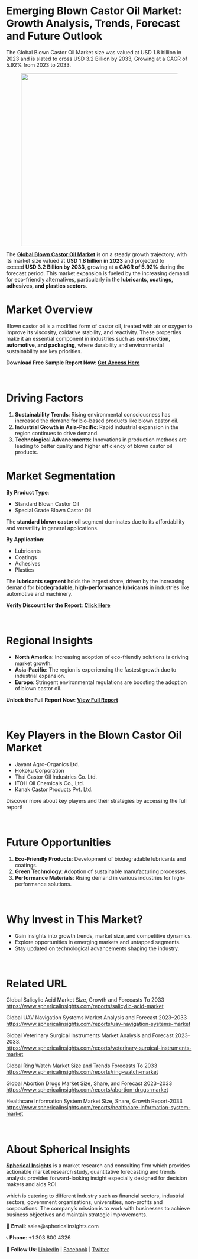<h1 id="bf00" class="pw-post-title fo fp fq bf fr fs ft fu fv fw fx fy fz ga gb gc gd ge gf gg gh gi gj gk gl gm gn go gp gq bk" data-testid="storyTitle" data-selectable-paragraph="">Emerging Blown Castor Oil Market: Growth Analysis, Trends, Forecast and Future Outlook</h1>
<div class="fj fk fl fm fn">
<div class="ab cb">
<div class="ci bh ev ew ex ey">
<p id="eb17" class="pw-post-body-paragraph la lb fq lc b ld le lf lg lh li lj lk ll lm ln lo lp lq lr ls lt lu lv lw lx fj bk" data-selectable-paragraph="">The Global Blown Castor Oil Market size was valued at USD 1.8 billion in 2023 and is slated to cross USD 3.2 Billion by 2033, Growing at a CAGR of 5.92% from 2023 to 2033.</p>
<figure class="mb mc md me mf mg ly lz paragraph-image">
<div class="mh mi ed mj bh mk" tabindex="0">
<div class="ly lz ma"><picture><source srcset="https://miro.medium.com/v2/resize:fit:640/format:webp/1*Z5C_-eIZQm9hE1xsySI5MQ.jpeg 640w, https://miro.medium.com/v2/resize:fit:720/format:webp/1*Z5C_-eIZQm9hE1xsySI5MQ.jpeg 720w, https://miro.medium.com/v2/resize:fit:750/format:webp/1*Z5C_-eIZQm9hE1xsySI5MQ.jpeg 750w, https://miro.medium.com/v2/resize:fit:786/format:webp/1*Z5C_-eIZQm9hE1xsySI5MQ.jpeg 786w, https://miro.medium.com/v2/resize:fit:828/format:webp/1*Z5C_-eIZQm9hE1xsySI5MQ.jpeg 828w, https://miro.medium.com/v2/resize:fit:1100/format:webp/1*Z5C_-eIZQm9hE1xsySI5MQ.jpeg 1100w, https://miro.medium.com/v2/resize:fit:1400/format:webp/1*Z5C_-eIZQm9hE1xsySI5MQ.jpeg 1400w" type="image/webp" sizes="(min-resolution: 4dppx) and (max-width: 700px) 50vw, (-webkit-min-device-pixel-ratio: 4) and (max-width: 700px) 50vw, (min-resolution: 3dppx) and (max-width: 700px) 67vw, (-webkit-min-device-pixel-ratio: 3) and (max-width: 700px) 65vw, (min-resolution: 2.5dppx) and (max-width: 700px) 80vw, (-webkit-min-device-pixel-ratio: 2.5) and (max-width: 700px) 80vw, (min-resolution: 2dppx) and (max-width: 700px) 100vw, (-webkit-min-device-pixel-ratio: 2) and (max-width: 700px) 100vw, 700px" /><source srcset="https://miro.medium.com/v2/resize:fit:640/1*Z5C_-eIZQm9hE1xsySI5MQ.jpeg 640w, https://miro.medium.com/v2/resize:fit:720/1*Z5C_-eIZQm9hE1xsySI5MQ.jpeg 720w, https://miro.medium.com/v2/resize:fit:750/1*Z5C_-eIZQm9hE1xsySI5MQ.jpeg 750w, https://miro.medium.com/v2/resize:fit:786/1*Z5C_-eIZQm9hE1xsySI5MQ.jpeg 786w, https://miro.medium.com/v2/resize:fit:828/1*Z5C_-eIZQm9hE1xsySI5MQ.jpeg 828w, https://miro.medium.com/v2/resize:fit:1100/1*Z5C_-eIZQm9hE1xsySI5MQ.jpeg 1100w, https://miro.medium.com/v2/resize:fit:1400/1*Z5C_-eIZQm9hE1xsySI5MQ.jpeg 1400w" sizes="(min-resolution: 4dppx) and (max-width: 700px) 50vw, (-webkit-min-device-pixel-ratio: 4) and (max-width: 700px) 50vw, (min-resolution: 3dppx) and (max-width: 700px) 67vw, (-webkit-min-device-pixel-ratio: 3) and (max-width: 700px) 65vw, (min-resolution: 2.5dppx) and (max-width: 700px) 80vw, (-webkit-min-device-pixel-ratio: 2.5) and (max-width: 700px) 80vw, (min-resolution: 2dppx) and (max-width: 700px) 100vw, (-webkit-min-device-pixel-ratio: 2) and (max-width: 700px) 100vw, 700px" data-testid="og" /><img class="bh ki ml c" src="https://miro.medium.com/v2/resize:fit:945/1*Z5C_-eIZQm9hE1xsySI5MQ.jpeg" alt="" width="700" height="467" /></picture></div>
</div>
</figure>
<p id="dc26" class="pw-post-body-paragraph la lb fq lc b ld le lf lg lh li lj lk ll lm ln lo lp lq lr ls lt lu lv lw lx fj bk" data-selectable-paragraph="">The&nbsp;<a class="af mm" href="https://www.sphericalinsights.com/reports/blown-castor-oil-market" target="_blank" rel="noopener ugc nofollow"><strong class="lc fr">Global Blown Castor Oil Market</strong></a>&nbsp;is on a steady growth trajectory, with its market size valued at&nbsp;<strong class="lc fr">USD 1.8 billion in 2023</strong>&nbsp;and projected to exceed&nbsp;<strong class="lc fr">USD 3.2 Billion by 2033</strong>, growing at a&nbsp;<strong class="lc fr">CAGR of 5.92%</strong>&nbsp;during the forecast period. This market expansion is fueled by the increasing demand for eco-friendly alternatives, particularly in the&nbsp;<strong class="lc fr">lubricants, coatings, adhesives, and plastics sectors</strong>.</p>
<h1 id="b948" class="mn mo fq bf mp mq mr ms mt mu mv mw mx my mz na nb nc nd ne nf ng nh ni nj nk bk" data-selectable-paragraph="">Market Overview</h1>
<p id="9c5e" class="pw-post-body-paragraph la lb fq lc b ld nl lf lg lh nm lj lk ll nn ln lo lp no lr ls lt np lv lw lx fj bk" data-selectable-paragraph="">Blown castor oil is a modified form of castor oil, treated with air or oxygen to improve its viscosity, oxidative stability, and reactivity. These properties make it an essential component in industries such as&nbsp;<strong class="lc fr">construction, automotive, and packaging</strong>, where durability and environmental sustainability are key priorities.</p>
<p id="9455" class="pw-post-body-paragraph la lb fq lc b ld le lf lg lh li lj lk ll lm ln lo lp lq lr ls lt lu lv lw lx fj bk" data-selectable-paragraph=""><strong class="lc fr">Download Free Sample Report Now</strong>:&nbsp;<a class="af mm" href="https://www.sphericalinsights.com/request-sample/7901" target="_blank" rel="noopener ugc nofollow"><strong class="lc fr">Get Access Here</strong></a></p>
</div>
</div>
</div>
<div class="ab cb nq nr ns nt">&nbsp;</div>
<div class="fj fk fl fm fn">
<div class="ab cb">
<div class="ci bh ev ew ex ey">
<h1 id="e362" class="mn mo fq bf mp mq ny ms mt mu nz mw mx my oa na nb nc ob ne nf ng oc ni nj nk bk" data-selectable-paragraph="">Driving Factors</h1>
<ol class="">
<li id="dbee" class="la lb fq lc b ld nl lf lg lh nm lj lk ll nn ln lo lp no lr ls lt np lv lw lx od oe of bk" data-selectable-paragraph=""><strong class="lc fr">Sustainability Trends</strong>: Rising environmental consciousness has increased the demand for bio-based products like blown castor oil.</li>
<li id="efcc" class="la lb fq lc b ld og lf lg lh oh lj lk ll oi ln lo lp oj lr ls lt ok lv lw lx od oe of bk" data-selectable-paragraph=""><strong class="lc fr">Industrial Growth in Asia-Pacific</strong>: Rapid industrial expansion in the region continues to drive demand.</li>
<li id="35c0" class="la lb fq lc b ld og lf lg lh oh lj lk ll oi ln lo lp oj lr ls lt ok lv lw lx od oe of bk" data-selectable-paragraph=""><strong class="lc fr">Technological Advancements</strong>: Innovations in production methods are leading to better quality and higher efficiency of blown castor oil products.</li>
</ol>
<h1 id="2382" class="mn mo fq bf mp mq mr ms mt mu mv mw mx my mz na nb nc nd ne nf ng nh ni nj nk bk" data-selectable-paragraph="">Market Segmentation</h1>
<p id="c6fd" class="pw-post-body-paragraph la lb fq lc b ld nl lf lg lh nm lj lk ll nn ln lo lp no lr ls lt np lv lw lx fj bk" data-selectable-paragraph=""><strong class="lc fr">By Product Type</strong>:</p>
<ul class="">
<li id="c993" class="la lb fq lc b ld le lf lg lh li lj lk ll lm ln lo lp lq lr ls lt lu lv lw lx ol oe of bk" data-selectable-paragraph="">Standard Blown Castor Oil</li>
<li id="c7f9" class="la lb fq lc b ld og lf lg lh oh lj lk ll oi ln lo lp oj lr ls lt ok lv lw lx ol oe of bk" data-selectable-paragraph="">Special Grade Blown Castor Oil</li>
</ul>
<p id="0356" class="pw-post-body-paragraph la lb fq lc b ld le lf lg lh li lj lk ll lm ln lo lp lq lr ls lt lu lv lw lx fj bk" data-selectable-paragraph="">The&nbsp;<strong class="lc fr">standard blown castor oil</strong>&nbsp;segment dominates due to its affordability and versatility in general applications.</p>
<p id="1f22" class="pw-post-body-paragraph la lb fq lc b ld le lf lg lh li lj lk ll lm ln lo lp lq lr ls lt lu lv lw lx fj bk" data-selectable-paragraph=""><strong class="lc fr">By Application</strong>:</p>
<ul class="">
<li id="21a7" class="la lb fq lc b ld le lf lg lh li lj lk ll lm ln lo lp lq lr ls lt lu lv lw lx ol oe of bk" data-selectable-paragraph="">Lubricants</li>
<li id="3e06" class="la lb fq lc b ld og lf lg lh oh lj lk ll oi ln lo lp oj lr ls lt ok lv lw lx ol oe of bk" data-selectable-paragraph="">Coatings</li>
<li id="e9bc" class="la lb fq lc b ld og lf lg lh oh lj lk ll oi ln lo lp oj lr ls lt ok lv lw lx ol oe of bk" data-selectable-paragraph="">Adhesives</li>
<li id="ea34" class="la lb fq lc b ld og lf lg lh oh lj lk ll oi ln lo lp oj lr ls lt ok lv lw lx ol oe of bk" data-selectable-paragraph="">Plastics</li>
</ul>
<p id="9cd7" class="pw-post-body-paragraph la lb fq lc b ld le lf lg lh li lj lk ll lm ln lo lp lq lr ls lt lu lv lw lx fj bk" data-selectable-paragraph="">The&nbsp;<strong class="lc fr">lubricants segment</strong>&nbsp;holds the largest share, driven by the increasing demand for&nbsp;<strong class="lc fr">biodegradable, high-performance lubricants</strong>&nbsp;in industries like automotive and machinery.</p>
<p id="20f9" class="pw-post-body-paragraph la lb fq lc b ld le lf lg lh li lj lk ll lm ln lo lp lq lr ls lt lu lv lw lx fj bk" data-selectable-paragraph=""><strong class="lc fr">Verify Discount for the Report</strong>:&nbsp;<a class="af mm" href="https://www.sphericalinsights.com/request-discount/7901" target="_blank" rel="noopener ugc nofollow"><strong class="lc fr">Click Here</strong></a></p>
</div>
</div>
</div>
<div class="ab cb nq nr ns nt">&nbsp;</div>
<div class="fj fk fl fm fn">
<div class="ab cb">
<div class="ci bh ev ew ex ey">
<h1 id="9914" class="mn mo fq bf mp mq ny ms mt mu nz mw mx my oa na nb nc ob ne nf ng oc ni nj nk bk" data-selectable-paragraph="">Regional Insights</h1>
<ul class="">
<li id="e9f5" class="la lb fq lc b ld nl lf lg lh nm lj lk ll nn ln lo lp no lr ls lt np lv lw lx ol oe of bk" data-selectable-paragraph=""><strong class="lc fr">North America</strong>: Increasing adoption of eco-friendly solutions is driving market growth.</li>
<li id="5918" class="la lb fq lc b ld og lf lg lh oh lj lk ll oi ln lo lp oj lr ls lt ok lv lw lx ol oe of bk" data-selectable-paragraph=""><strong class="lc fr">Asia-Pacific</strong>: The region is experiencing the fastest growth due to industrial expansion.</li>
<li id="e179" class="la lb fq lc b ld og lf lg lh oh lj lk ll oi ln lo lp oj lr ls lt ok lv lw lx ol oe of bk" data-selectable-paragraph=""><strong class="lc fr">Europe</strong>: Stringent environmental regulations are boosting the adoption of blown castor oil.</li>
</ul>
<p id="c75e" class="pw-post-body-paragraph la lb fq lc b ld le lf lg lh li lj lk ll lm ln lo lp lq lr ls lt lu lv lw lx fj bk" data-selectable-paragraph=""><strong class="lc fr">Unlock the Full Report Now</strong>:&nbsp;<a class="af mm" href="https://www.sphericalinsights.com/reports/blown-castor-oil-market" target="_blank" rel="noopener ugc nofollow"><strong class="lc fr">View Full Report</strong></a></p>
</div>
</div>
</div>
<div class="ab cb nq nr ns nt">&nbsp;</div>
<div class="fj fk fl fm fn">
<div class="ab cb">
<div class="ci bh ev ew ex ey">
<h1 id="09ee" class="mn mo fq bf mp mq ny ms mt mu nz mw mx my oa na nb nc ob ne nf ng oc ni nj nk bk" data-selectable-paragraph="">Key Players in the Blown Castor Oil Market</h1>
<ul class="">
<li id="fe7b" class="la lb fq lc b ld nl lf lg lh nm lj lk ll nn ln lo lp no lr ls lt np lv lw lx ol oe of bk" data-selectable-paragraph="">Jayant Agro-Organics Ltd.</li>
<li id="1cae" class="la lb fq lc b ld og lf lg lh oh lj lk ll oi ln lo lp oj lr ls lt ok lv lw lx ol oe of bk" data-selectable-paragraph="">Hokoku Corporation</li>
<li id="f0d1" class="la lb fq lc b ld og lf lg lh oh lj lk ll oi ln lo lp oj lr ls lt ok lv lw lx ol oe of bk" data-selectable-paragraph="">Thai Castor Oil Industries Co. Ltd.</li>
<li id="21a8" class="la lb fq lc b ld og lf lg lh oh lj lk ll oi ln lo lp oj lr ls lt ok lv lw lx ol oe of bk" data-selectable-paragraph="">ITOH Oil Chemicals Co., Ltd.</li>
<li id="1255" class="la lb fq lc b ld og lf lg lh oh lj lk ll oi ln lo lp oj lr ls lt ok lv lw lx ol oe of bk" data-selectable-paragraph="">Kanak Castor Products Pvt. Ltd.</li>
</ul>
<p id="74c7" class="pw-post-body-paragraph la lb fq lc b ld le lf lg lh li lj lk ll lm ln lo lp lq lr ls lt lu lv lw lx fj bk" data-selectable-paragraph="">Discover more about key players and their strategies by accessing the full report!</p>
</div>
</div>
</div>
<div class="ab cb nq nr ns nt">&nbsp;</div>
<div class="fj fk fl fm fn">
<div class="ab cb">
<div class="ci bh ev ew ex ey">
<h1 id="cc74" class="mn mo fq bf mp mq ny ms mt mu nz mw mx my oa na nb nc ob ne nf ng oc ni nj nk bk" data-selectable-paragraph="">Future Opportunities</h1>
<ol class="">
<li id="ef65" class="la lb fq lc b ld nl lf lg lh nm lj lk ll nn ln lo lp no lr ls lt np lv lw lx od oe of bk" data-selectable-paragraph=""><strong class="lc fr">Eco-Friendly Products</strong>: Development of biodegradable lubricants and coatings.</li>
<li id="61b6" class="la lb fq lc b ld og lf lg lh oh lj lk ll oi ln lo lp oj lr ls lt ok lv lw lx od oe of bk" data-selectable-paragraph=""><strong class="lc fr">Green Technology</strong>: Adoption of sustainable manufacturing processes.</li>
<li id="567c" class="la lb fq lc b ld og lf lg lh oh lj lk ll oi ln lo lp oj lr ls lt ok lv lw lx od oe of bk" data-selectable-paragraph=""><strong class="lc fr">Performance Materials</strong>: Rising demand in various industries for high-performance solutions.</li>
</ol>
</div>
</div>
</div>
<div class="ab cb nq nr ns nt">&nbsp;</div>
<div class="fj fk fl fm fn">
<div class="ab cb">
<div class="ci bh ev ew ex ey">
<h1 id="518b" class="mn mo fq bf mp mq ny ms mt mu nz mw mx my oa na nb nc ob ne nf ng oc ni nj nk bk" data-selectable-paragraph="">Why Invest in This Market?</h1>
<ul class="">
<li id="4387" class="la lb fq lc b ld nl lf lg lh nm lj lk ll nn ln lo lp no lr ls lt np lv lw lx ol oe of bk" data-selectable-paragraph="">Gain insights into growth trends, market size, and competitive dynamics.</li>
<li id="c4ee" class="la lb fq lc b ld og lf lg lh oh lj lk ll oi ln lo lp oj lr ls lt ok lv lw lx ol oe of bk" data-selectable-paragraph="">Explore opportunities in emerging markets and untapped segments.</li>
<li id="0463" class="la lb fq lc b ld og lf lg lh oh lj lk ll oi ln lo lp oj lr ls lt ok lv lw lx ol oe of bk" data-selectable-paragraph="">Stay updated on technological advancements shaping the industry.</li>
</ul>
</div>
</div>
</div>
<div class="ab cb nq nr ns nt">&nbsp;</div>
<div class="fj fk fl fm fn">
<div class="ab cb">
<div class="ci bh ev ew ex ey">
<h1 id="a254" class="mn mo fq bf mp mq ny ms mt mu nz mw mx my oa na nb nc ob ne nf ng oc ni nj nk bk" data-selectable-paragraph="">Related URL</h1>
<p id="9987" class="pw-post-body-paragraph la lb fq lc b ld nl lf lg lh nm lj lk ll nn ln lo lp no lr ls lt np lv lw lx fj bk" data-selectable-paragraph="">Global Salicylic Acid Market Size, Growth and Forecasts To 2033<br /><a class="af mm" href="https://www.sphericalinsights.com/reports/salicylic-acid-market" target="_blank" rel="noopener ugc nofollow">https://www.sphericalinsights.com/reports/salicylic-acid-market</a></p>
<p id="6d71" class="pw-post-body-paragraph la lb fq lc b ld le lf lg lh li lj lk ll lm ln lo lp lq lr ls lt lu lv lw lx fj bk" data-selectable-paragraph="">Global UAV Navigation Systems Market Analysis and Forecast 2023&ndash;2033<br /><a class="af mm" href="https://www.sphericalinsights.com/reports/uav-navigation-systems-market" target="_blank" rel="noopener ugc nofollow">https://www.sphericalinsights.com/reports/uav-navigation-systems-market</a></p>
<p id="2c14" class="pw-post-body-paragraph la lb fq lc b ld le lf lg lh li lj lk ll lm ln lo lp lq lr ls lt lu lv lw lx fj bk" data-selectable-paragraph="">Global Veterinary Surgical Instruments Market Analysis and Forecast 2023&ndash;2033.<br /><a class="af mm" href="https://www.sphericalinsights.com/reports/veterinary-surgical-instruments-market" target="_blank" rel="noopener ugc nofollow">https://www.sphericalinsights.com/reports/veterinary-surgical-instruments-market</a></p>
<p id="bc30" class="pw-post-body-paragraph la lb fq lc b ld le lf lg lh li lj lk ll lm ln lo lp lq lr ls lt lu lv lw lx fj bk" data-selectable-paragraph="">Global Ring Watch Market Size and Trends Forecasts To 2033<br /><a class="af mm" href="https://www.sphericalinsights.com/reports/ring-watch-market" target="_blank" rel="noopener ugc nofollow">https://www.sphericalinsights.com/reports/ring-watch-market</a></p>
<p id="06ee" class="pw-post-body-paragraph la lb fq lc b ld le lf lg lh li lj lk ll lm ln lo lp lq lr ls lt lu lv lw lx fj bk" data-selectable-paragraph="">Global Abortion Drugs Market Size, Share, and Forecast 2023&ndash;2033<br /><a class="af mm" href="https://www.sphericalinsights.com/reports/abortion-drugs-market" target="_blank" rel="noopener ugc nofollow">https://www.sphericalinsights.com/reports/abortion-drugs-market</a></p>
<p id="aa73" class="pw-post-body-paragraph la lb fq lc b ld le lf lg lh li lj lk ll lm ln lo lp lq lr ls lt lu lv lw lx fj bk" data-selectable-paragraph="">Healthcare Information System Market Size, Share, Growth Report-2033<br /><a class="af mm" href="https://www.sphericalinsights.com/reports/healthcare-information-system-market" target="_blank" rel="noopener ugc nofollow">https://www.sphericalinsights.com/reports/healthcare-information-system-market</a></p>
</div>
</div>
</div>
<div class="ab cb nq nr ns nt">&nbsp;</div>
<div class="fj fk fl fm fn">
<div class="ab cb">
<div class="ci bh ev ew ex ey">
<h1 id="5011" class="mn mo fq bf mp mq ny ms mt mu nz mw mx my oa na nb nc ob ne nf ng oc ni nj nk bk" data-selectable-paragraph="">About Spherical Insights</h1>
<p id="11bc" class="pw-post-body-paragraph la lb fq lc b ld nl lf lg lh nm lj lk ll nn ln lo lp no lr ls lt np lv lw lx fj bk" data-selectable-paragraph=""><a class="af mm" href="https://www.sphericalinsights.com/" target="_blank" rel="noopener ugc nofollow"><strong class="lc fr">Spherical Insights</strong></a>&nbsp;is a market research and consulting firm which provides actionable market research study, quantitative forecasting and trends analysis provides forward-looking insight especially designed for decision makers and aids ROI.</p>
<p id="cdb4" class="pw-post-body-paragraph la lb fq lc b ld le lf lg lh li lj lk ll lm ln lo lp lq lr ls lt lu lv lw lx fj bk" data-selectable-paragraph="">which is catering to different industry such as financial sectors, industrial sectors, government organizations, universities, non-profits and corporations. The company&rsquo;s mission is to work with businesses to achieve business objectives and maintain strategic improvements.</p>
<p id="4a8e" class="pw-post-body-paragraph la lb fq lc b ld le lf lg lh li lj lk ll lm ln lo lp lq lr ls lt lu lv lw lx fj bk" data-selectable-paragraph="">📧&nbsp;<strong class="lc fr">Email</strong>: sales@sphericalinsights.com</p>
<p id="d17c" class="pw-post-body-paragraph la lb fq lc b ld le lf lg lh li lj lk ll lm ln lo lp lq lr ls lt lu lv lw lx fj bk" data-selectable-paragraph="">📞&nbsp;<strong class="lc fr">Phone</strong>: +1 303 800 4326</p>
<p id="18f0" class="pw-post-body-paragraph la lb fq lc b ld le lf lg lh li lj lk ll lm ln lo lp lq lr ls lt lu lv lw lx fj bk" data-selectable-paragraph="">🔗&nbsp;<strong class="lc fr">Follow Us</strong>:&nbsp;<a class="af mm" href="https://www.linkedin.com/company/spherical-insight/" target="_blank" rel="noopener ugc nofollow">LinkedIn</a>&nbsp;|&nbsp;<a class="af mm" href="https://www.facebook.com/sphericalinsights22" target="_blank" rel="noopener ugc nofollow">Facebook</a>&nbsp;|&nbsp;<a class="af mm" href="https://twitter.com/SInsights_US" target="_blank" rel="noopener ugc nofollow">Twitter</a></p>
</div>
</div>
</div>
